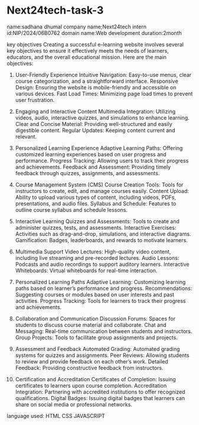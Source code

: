 # Next24tech-task-3
name:sadhana dhumal
company name;Next24tech
intern id:NIP/2024/06B0762
domain name:Web development
duration:2month

key objectives
Creating a successful e-learning website involves several key objectives to ensure it effectively meets the needs of learners, educators, and the overall educational mission. Here are the main objectives:

1. User-Friendly Experience
Intuitive Navigation: Easy-to-use menus, clear course categorization, and a straightforward interface.
Responsive Design: Ensuring the website is mobile-friendly and accessible on various devices.
Fast Load Times: Minimizing page load times to prevent user frustration.
2. Engaging and Interactive Content
Multimedia Integration: Utilizing videos, audio, interactive quizzes, and simulations to enhance learning.
Clear and Concise Material: Providing well-structured and easily digestible content.
Regular Updates: Keeping content current and relevant.
3. Personalized Learning Experience
Adaptive Learning Paths: Offering customized learning experiences based on user progress and performance.
Progress Tracking: Allowing users to track their progress and achievements.
Feedback and Assessment: Providing timely feedback through quizzes, assignments, and assessments.

1. Course Management System (CMS)
Course Creation Tools: Tools for instructors to create, edit, and manage courses easily.
Content Upload: Ability to upload various types of content, including videos, PDFs, presentations, and audio files.
Syllabus and Schedule: Features to outline course syllabus and schedule lessons.
2. Interactive Learning
Quizzes and Assessments: Tools to create and administer quizzes, tests, and assessments.
Interactive Exercises: Activities such as drag-and-drop, simulations, and interactive diagrams.
Gamification: Badges, leaderboards, and rewards to motivate learners.
3. Multimedia Support
Video Lectures: High-quality video content, including live streaming and pre-recorded lectures.
Audio Lessons: Podcasts and audio recordings to support auditory learners.
Interactive Whiteboards: Virtual whiteboards for real-time interaction.
4. Personalized Learning Paths
Adaptive Learning: Customizing learning paths based on learner’s performance and progress.
Recommendations: Suggesting courses or modules based on user interests and past activities.
Progress Tracking: Tools for learners to track their progress and achievements.
5. Collaboration and Communication
Discussion Forums: Spaces for students to discuss course material and collaborate.
Chat and Messaging: Real-time communication between students and instructors.
Group Projects: Tools to facilitate group assignments and projects.
6. Assessment and Feedback
Automated Grading: Automated grading systems for quizzes and assignments.
Peer Reviews: Allowing students to review and provide feedback on each other’s work.
Detailed Feedback: Providing constructive feedback from instructors.
7. Certification and Accreditation
Certificates of Completion: Issuing certificates to learners upon course completion.
Accreditation Integration: Partnering with accredited institutions to offer recognized qualifications.
Digital Badges: Issuing digital badges that learners can share on social media or professional networks.

language used:
HTML
CSS
JAVASCRIPT

